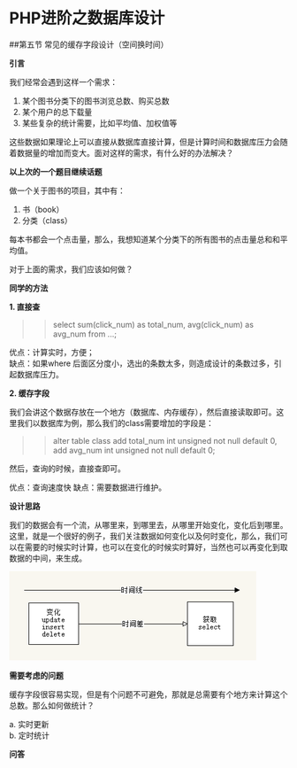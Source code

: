 PHP进阶之数据库设计
=======

##第五节 常见的缓存字段设计（空间换时间）  

**引言**

我们经常会遇到这样一个需求：

1. 某个图书分类下的图书浏览总数、购买总数
2. 某个用户的总下载量
3. 某些复杂的统计需要，比如平均值、加权值等

这些数据如果理论上可以直接从数据库直接计算，但是计算时间和数据库压力会随着数据量的增加而变大。面对这样的需求，有什么好的办法解决？

**以上次的一个题目继续话题**

做一个关于图书的项目，其中有：  

1. 书（book）
2. 分类（class）

每本书都会一个点击量，那么，我想知道某个分类下的所有图书的点击量总和和平均值。

对于上面的需求，我们应该如何做？

**同学的方法**

**1. 直接查**

>> select sum(click_num) as total_num, avg(click_num) as avg_num from ...;

优点：计算实时，方便；  
缺点：如果where 后面区分度小，选出的条数太多，则造成设计的条数过多，引起数据库压力。

**2. 缓存字段**

我们会讲这个数据存放在一个地方（数据库、内存缓存），然后直接读取即可。这里我们以数据库为例，那么我们的class需要增加的字段是：

>> alter table class add total\_num int unsigned not null default 0, add avg\_num int unsigned not null default 0;

然后，查询的时候，直接查即可。

优点：查询速度快
缺点：需要数据进行维护。

**设计思路**

我们的数据会有一个流，从哪里来，到哪里去，从哪里开始变化，变化后到哪里。这里，就是一个很好的例子，我们关注数据如何变化以及何时变化，那么，我们可以在需要的时候实时计算，也可以在变化的时候实时算好，当然也可以再变化到取数据的中间，来生成。

![时间线图](1.png)

**需要考虑的问题**

缓存字段很容易实现，但是有个问题不可避免，那就是总需要有个地方来计算这个总数。那么如何做统计？

a. 实时更新  
b. 定时统计

**问答**
